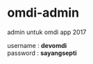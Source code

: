 # omdi-admin
admin untuk omdi app 2017

username : <b>devomdi</b>
<br>
password : <b>sayangsepti</b>
